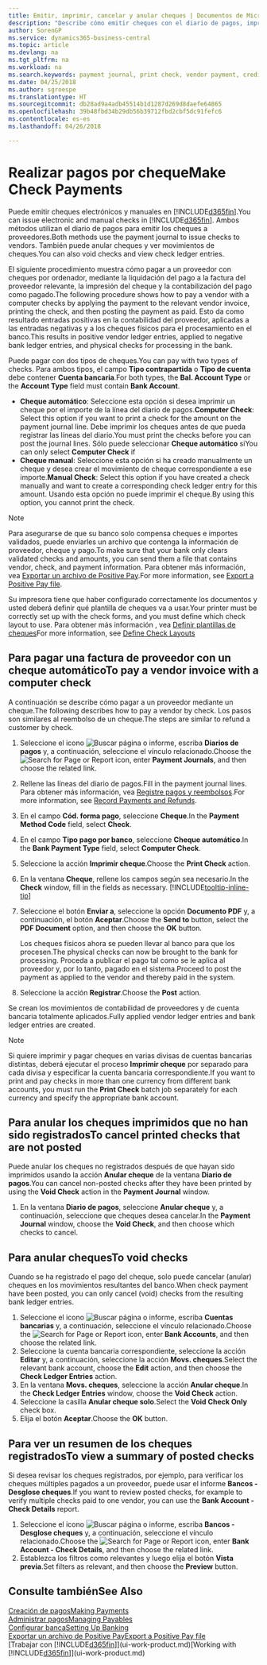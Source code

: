 ```yaml
---
title: Emitir, imprimir, cancelar y anular cheques | Documentos de Microsoft
description: "Describe cómo emitir cheques con el diario de pagos, imprimir cheques y anular o ver movimientos de cheques en Business Central."
author: SorenGP
ms.service: dynamics365-business-central
ms.topic: article
ms.devlang: na
ms.tgt_pltfrm: na
ms.workload: na
ms.search.keywords: payment journal, print check, vendor payment, creditor, debt, balance due, AP
ms.date: 04/25/2018
ms.author: sgroespe
ms.translationtype: HT
ms.sourcegitcommit: db28ad9a4adb45514b1d1287d269d8daefe64865
ms.openlocfilehash: 39b48fbd34b29db56b39712fbd2cbf5dc91fefc6
ms.contentlocale: es-es
ms.lasthandoff: 04/26/2018

---
```

# <a name="make-check-payments"></a><span data-ttu-id="de48f-103">Realizar pagos por cheque</span><span class="sxs-lookup"><span data-stu-id="de48f-103">Make Check Payments</span></span>
<span data-ttu-id="de48f-104">Puede emitir cheques electrónicos y manuales en [!INCLUDE[d365fin](includes/d365fin_md.md)].</span><span class="sxs-lookup"><span data-stu-id="de48f-104">You can issue electronic and manual checks in [!INCLUDE[d365fin](includes/d365fin_md.md)].</span></span> <span data-ttu-id="de48f-105">Ambos métodos utilizan el diario de pagos para emitir los cheques a proveedores.</span><span class="sxs-lookup"><span data-stu-id="de48f-105">Both methods use the payment journal to issue checks to vendors.</span></span> <span data-ttu-id="de48f-106">También puede anular cheques y ver movimientos de cheques.</span><span class="sxs-lookup"><span data-stu-id="de48f-106">You can also void checks and view check ledger entries.</span></span>

<span data-ttu-id="de48f-107">El siguiente procedimiento muestra cómo pagar a un proveedor con cheques por ordenador, mediante la liquidación del pago a la factura del proveedor relevante, la impresión del cheque y la contabilización del pago como pagado.</span><span class="sxs-lookup"><span data-stu-id="de48f-107">The following procedure shows how to pay a vendor with a computer checks by applying the payment to the relevant vendor invoice, printing the check, and then posting the payment as paid.</span></span> <span data-ttu-id="de48f-108">Esto da como resultado entradas positivas en la contabilidad del proveedor, aplicadas a las entradas negativas y a los cheques físicos para el procesamiento en el banco.</span><span class="sxs-lookup"><span data-stu-id="de48f-108">This results in positive vendor ledger entries, applied to negative bank ledger entries, and physical checks for processing in the bank.</span></span>

<span data-ttu-id="de48f-109">Puede pagar con dos tipos de cheques.</span><span class="sxs-lookup"><span data-stu-id="de48f-109">You can pay with two types of checks.</span></span> <span data-ttu-id="de48f-110">Para ambos tipos, el campo **Tipo contrapartida** o **Tipo de cuenta** debe contener **Cuenta bancaria**.</span><span class="sxs-lookup"><span data-stu-id="de48f-110">For both types, the **Bal. Account Type** or the **Account Type** field must contain **Bank Account**.</span></span>

- <span data-ttu-id="de48f-111">**Cheque automático**: Seleccione esta opción si desea imprimir un cheque por el importe de la línea del diario de pagos.</span><span class="sxs-lookup"><span data-stu-id="de48f-111">**Computer Check**: Select this option if you want to print a check for the amount on the payment journal line.</span></span> <span data-ttu-id="de48f-112">Debe imprimir los cheques antes de que pueda registrar las líneas del diario.</span><span class="sxs-lookup"><span data-stu-id="de48f-112">You must print the checks before you can post the journal lines.</span></span> <span data-ttu-id="de48f-113">Sólo puede seleccionar **Cheque automático** si</span><span class="sxs-lookup"><span data-stu-id="de48f-113">You can only select **Computer Check** if</span></span>
- <span data-ttu-id="de48f-114">**Cheque manual**: Seleccione esta opción si ha creado manualmente un cheque y desea crear el movimiento de cheque correspondiente a ese importe.</span><span class="sxs-lookup"><span data-stu-id="de48f-114">**Manual Check**: Select this option if you have created a check manually and want to create a corresponding check ledger entry for this amount.</span></span> <span data-ttu-id="de48f-115">Usando esta opción no puede imprimir el cheque.</span><span class="sxs-lookup"><span data-stu-id="de48f-115">By using this option, you cannot print the check.</span></span>

> [!NOTE]  
> <span data-ttu-id="de48f-116">Para asegurarse de que su banco solo compensa cheques e importes validados, puede enviarles un archivo que contenga la información de proveedor, cheque y pago.</span><span class="sxs-lookup"><span data-stu-id="de48f-116">To make sure that your bank only clears validated checks and amounts, you can send them a file that contains vendor, check, and payment information.</span></span> <span data-ttu-id="de48f-117">Para obtener más información, vea [Exportar un archivo de Positive Pay](finance-how-positive-pay.md).</span><span class="sxs-lookup"><span data-stu-id="de48f-117">For more information, see [Export a Positive Pay file](finance-how-positive-pay.md).</span></span>

<span data-ttu-id="de48f-118">Su impresora tiene que haber configurado correctamente los documentos y usted deberá definir qué plantilla de cheques va a usar.</span><span class="sxs-lookup"><span data-stu-id="de48f-118">Your printer must be correctly set up with the check forms, and you must define which check layout to use.</span></span> <span data-ttu-id="de48f-119">Para obtener más información , vea [Definir plantillas de cheques](finance-how-define-check-layouts.md)</span><span class="sxs-lookup"><span data-stu-id="de48f-119">For more information, see [Define Check Layouts](finance-how-define-check-layouts.md)</span></span>

## <a name="to-pay-a-vendor-invoice-with-a-computer-check"></a><span data-ttu-id="de48f-120">Para pagar una factura de proveedor con un cheque automático</span><span class="sxs-lookup"><span data-stu-id="de48f-120">To pay a vendor invoice with a computer check</span></span>
<span data-ttu-id="de48f-121">A continuación se describe cómo pagar a un proveedor mediante un cheque.</span><span class="sxs-lookup"><span data-stu-id="de48f-121">The following describes how to pay a vendor by check.</span></span> <span data-ttu-id="de48f-122">Los pasos son similares al reembolso de un cheque.</span><span class="sxs-lookup"><span data-stu-id="de48f-122">The steps are similar to refund a customer by check.</span></span>

1. <span data-ttu-id="de48f-123">Seleccione el icono ![Buscar página o informe](media/ui-search/search_small.png "icono Buscar página o informe"), escriba **Diarios de pagos** y, a continuación, seleccione el vínculo relacionado.</span><span class="sxs-lookup"><span data-stu-id="de48f-123">Choose the ![Search for Page or Report](media/ui-search/search_small.png "Search for Page or Report icon") icon, enter **Payment Journals**, and then choose the related link.</span></span>
2. <span data-ttu-id="de48f-124">Rellene las líneas del diario de pagos.</span><span class="sxs-lookup"><span data-stu-id="de48f-124">Fill in the payment journal lines.</span></span> <span data-ttu-id="de48f-125">Para obtener más información, vea [Registre pagos y reembolsos](payables-how-post-payments-refunds.md).</span><span class="sxs-lookup"><span data-stu-id="de48f-125">For more information, see [Record Payments and Refunds](payables-how-post-payments-refunds.md).</span></span>
3. <span data-ttu-id="de48f-126">En el campo **Cód. forma pago**, seleccione **Cheque**.</span><span class="sxs-lookup"><span data-stu-id="de48f-126">In the **Payment Method Code** field, select **Check**.</span></span>
4. <span data-ttu-id="de48f-127">En el campo **Tipo pago por banco**, seleccione **Cheque automático**.</span><span class="sxs-lookup"><span data-stu-id="de48f-127">In the **Bank Payment Type** field, select **Computer Check**.</span></span>
5. <span data-ttu-id="de48f-128">Seleccione la acción **Imprimir cheque**.</span><span class="sxs-lookup"><span data-stu-id="de48f-128">Choose the **Print Check** action.</span></span>
6. <span data-ttu-id="de48f-129">En la ventana **Cheque**, rellene los campos según sea necesario.</span><span class="sxs-lookup"><span data-stu-id="de48f-129">In the **Check** window, fill in the fields as necessary.</span></span> [!INCLUDE[tooltip-inline-tip](includes/tooltip-inline-tip_md.md)]
7. <span data-ttu-id="de48f-130">Seleccione el botón **Enviar a**, seleccione la opción **Documento PDF** y, a continuación, el botón **Aceptar**.</span><span class="sxs-lookup"><span data-stu-id="de48f-130">Choose the **Send to** button, select the **PDF Document** option, and then choose the **OK** button.</span></span>

    <span data-ttu-id="de48f-131">Los cheques físicos ahora se pueden llevar al banco para que los procesen.</span><span class="sxs-lookup"><span data-stu-id="de48f-131">The physical checks can now be brought to the bank for processing.</span></span> <span data-ttu-id="de48f-132">Proceda a publicar el pago tal como se le aplica al proveedor y, por lo tanto, pagado en el sistema.</span><span class="sxs-lookup"><span data-stu-id="de48f-132">Proceed to post the payment as applied to the vendor and thereby paid in the system.</span></span>
8. <span data-ttu-id="de48f-133">Seleccione la acción **Registrar**.</span><span class="sxs-lookup"><span data-stu-id="de48f-133">Choose the **Post** action.</span></span>

<span data-ttu-id="de48f-134">Se crean los movimientos de contabilidad de proveedores y de cuenta bancaria totalmente aplicados.</span><span class="sxs-lookup"><span data-stu-id="de48f-134">Fully applied vendor ledger entries and bank ledger entries are created.</span></span>

> [!NOTE]  
> <span data-ttu-id="de48f-135">Si quiere imprimir y pagar cheques en varias divisas de cuentas bancarias distintas, deberá ejecutar el proceso **Imprimir cheque** por separado para cada divisa y especificar la cuenta bancaria correspondiente.</span><span class="sxs-lookup"><span data-stu-id="de48f-135">If you want to print and pay checks in more than one currency from different bank accounts, you must run the **Print Check** batch job separately for each currency and specify the appropriate bank account.</span></span>

## <a name="to-cancel-printed-checks-that-are-not-posted"></a><span data-ttu-id="de48f-136">Para anular los cheques imprimidos que no han sido registrados</span><span class="sxs-lookup"><span data-stu-id="de48f-136">To cancel printed checks that are not posted</span></span>
<span data-ttu-id="de48f-137">Puede anular los cheques no registrados después de que hayan sido imprimidos usando la acción **Anular cheque** de la ventana **Diario de pagos**.</span><span class="sxs-lookup"><span data-stu-id="de48f-137">You can cancel non-posted checks after they have been printed by using the **Void Check** action in the **Payment Journal** window.</span></span>

1. <span data-ttu-id="de48f-138">En la ventana **Diario de pagos**, seleccione **Anular cheque** y, a continuación, seleccione que cheques desea cancelar.</span><span class="sxs-lookup"><span data-stu-id="de48f-138">In the **Payment Journal** window, choose the **Void Check**, and then choose which checks to cancel.</span></span>

## <a name="to-void-checks"></a><span data-ttu-id="de48f-139">Para anular cheques</span><span class="sxs-lookup"><span data-stu-id="de48f-139">To void checks</span></span>
<span data-ttu-id="de48f-140">Cuando se ha registrado el pago del cheque, solo puede cancelar (anular) cheques en los movimientos resultantes del banco.</span><span class="sxs-lookup"><span data-stu-id="de48f-140">When check payment have been posted, you can only cancel (void) checks from the resulting bank ledger entries.</span></span>

1. <span data-ttu-id="de48f-141">Seleccione el icono ![Buscar página o informe](media/ui-search/search_small.png "icono Buscar página o informe"), escriba **Cuentas bancarias** y, a continuación, seleccione el vínculo relacionado.</span><span class="sxs-lookup"><span data-stu-id="de48f-141">Choose the ![Search for Page or Report](media/ui-search/search_small.png "Search for Page or Report icon") icon, enter **Bank Accounts**, and then choose the related link.</span></span>
2. <span data-ttu-id="de48f-142">Seleccione la cuenta bancaria correspondiente, seleccione la acción **Editar** y, a continuación, seleccione la acción **Movs. cheques**.</span><span class="sxs-lookup"><span data-stu-id="de48f-142">Select the relevant bank account, choose the **Edit** action, and then choose the **Check Ledger Entries** action.</span></span>
3. <span data-ttu-id="de48f-143">En la ventana **Movs. cheques**, seleccione la acción **Anular cheque**.</span><span class="sxs-lookup"><span data-stu-id="de48f-143">In the **Check Ledger Entries** window, choose the **Void Check** action.</span></span>
4. <span data-ttu-id="de48f-144">Seleccione la casilla **Anular cheque solo**.</span><span class="sxs-lookup"><span data-stu-id="de48f-144">Select the **Void Check Only** check box.</span></span>
5. <span data-ttu-id="de48f-145">Elija el botón **Aceptar**.</span><span class="sxs-lookup"><span data-stu-id="de48f-145">Choose the **OK** button.</span></span>

## <a name="to-view-a-summary-of-posted-checks"></a><span data-ttu-id="de48f-146">Para ver un resumen de los cheques registrados</span><span class="sxs-lookup"><span data-stu-id="de48f-146">To view a summary of posted checks</span></span>
<span data-ttu-id="de48f-147">Si desea revisar los cheques registrados, por ejemplo, para verificar los cheques múltiples pagados a un proveedor, puede usar el informe **Bancos - Desglose cheques**.</span><span class="sxs-lookup"><span data-stu-id="de48f-147">If you want to review posted checks, for example to verify multiple checks paid to one vendor, you can use the **Bank Account - Check Details** report.</span></span>
1. <span data-ttu-id="de48f-148">Seleccione el icono ![Buscar página o informe](media/ui-search/search_small.png "icono Buscar página o informe"), escriba **Bancos - Desglose cheques** y, a continuación, seleccione el vínculo relacionado.</span><span class="sxs-lookup"><span data-stu-id="de48f-148">Choose the ![Search for Page or Report](media/ui-search/search_small.png "Search for Page or Report icon") icon, enter **Bank Account - Check Details**, and then choose the related link.</span></span>
2. <span data-ttu-id="de48f-149">Establezca los filtros como relevantes y luego elija el botón **Vista previa**.</span><span class="sxs-lookup"><span data-stu-id="de48f-149">Set filters as relevant, and then choose the **Preview** button.</span></span>

## <a name="see-also"></a><span data-ttu-id="de48f-150">Consulte también</span><span class="sxs-lookup"><span data-stu-id="de48f-150">See Also</span></span>
[<span data-ttu-id="de48f-151">Creación de pagos</span><span class="sxs-lookup"><span data-stu-id="de48f-151">Making Payments</span></span>](payables-make-payments.md)  
[<span data-ttu-id="de48f-152">Administrar pagos</span><span class="sxs-lookup"><span data-stu-id="de48f-152">Managing Payables</span></span>](payables-manage-payables.md)  
[<span data-ttu-id="de48f-153">Configurar banca</span><span class="sxs-lookup"><span data-stu-id="de48f-153">Setting Up Banking</span></span>](bank-setup-banking.md)  
[<span data-ttu-id="de48f-154">Exportar un archivo de Positive Pay</span><span class="sxs-lookup"><span data-stu-id="de48f-154">Export a Positive Pay file</span></span>](finance-how-positive-pay.md)  
<span data-ttu-id="de48f-155">[Trabajar con [!INCLUDE[d365fin](includes/d365fin_md.md)]](ui-work-product.md)</span><span class="sxs-lookup"><span data-stu-id="de48f-155">[Working with [!INCLUDE[d365fin](includes/d365fin_md.md)]](ui-work-product.md)</span></span>  

